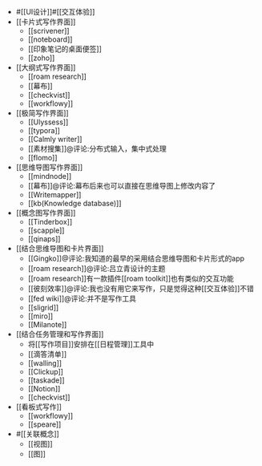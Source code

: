 - #[[UI设计]]#[[交互体验]]
- [[卡片式写作界面]]
    - [[scrivener]]
    - [[noteboard]]
    - [[印象笔记的桌面便签]]
    - [[zoho]]
- [[大纲式写作界面]]
    - [[roam research]]
    - [[幕布]]
    - [[checkvist]]
    - [[workflowy]]
- [[极简写作界面]]
    - [[Ulyssess]]
    - [[typora]]
    - [[Calmly writer]]
    - [[素材搜集]]@评论:分布式输入，集中式处理
    - [[flomo]]
- [[思维导图写作界面]]
    - [[mindnode]]
    - [[幕布]]@评论:幕布后来也可以直接在思维导图上修改内容了
    - [[Writemapper]]
    - [[kb(Knowledge database)]]
- [[概念图写作界面]]
    - [[Tinderbox]]
    - [[scapple]]
    - [[qinaps]]
- [[结合思维导图和卡片界面]]
    - [[Gingko]]@评论:我知道的最早的采用结合思维导图和卡片形式的app
    - [[roam research]]@评论:吕立青设计的主题
    - [[roam research]]有一款插件[[roam toolkit]]也有类似的交互功能
    - [[彼刻效率]]@评论:我也没有用它来写作，只是觉得这种[[交互体验]]不错
    - [[fed wiki]]@评论:并不是写作工具
    - [[sligrid]]
    - [[miro]]
    - [[Milanote]]
- [[结合任务管理和写作界面]]
    - 将[[写作项目]]安排在[[日程管理]]工具中
    - [[滴答清单]]
    - [[walling]]
    - [[Clickup]]
    - [[taskade]]
    - [[Notion]]
    - [[checkvist]]
- [[看板式写作]]
    - [[workflowy]]
    - [[speare]]
- #[[关联概念]]
    - [[视图]]
    - [[图]]
